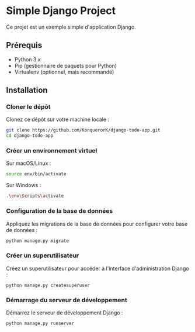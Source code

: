 # Simple Django Project

Ce projet est un exemple simple d'application Django.

## Prérequis

- Python 3.x
- Pip (gestionnaire de paquets pour Python)
- Virtualenv (optionnel, mais recommandé)

## Installation

### Cloner le dépôt

Clonez ce dépôt sur votre machine locale :

```bash
git clone https://github.com/KonquerorK/django-todo-app.git
cd django-todo-app
```

### Créer un environnement virtuel

Sur macOS/Linux :

```bash
source env/bin/activate
```

Sur Windows :
```bash
.\env\Scripts\activate
```

### Configuration de la base de données

Appliquez les migrations de la base de données pour configurer votre base de données :

```bash
python manage.py migrate
```

### Créer un superutilisateur

Créez un superutilisateur pour accéder à l'interface d'administration Django :
```
python manage.py createsuperuser
```

### Démarrage du serveur de développement

Démarrez le serveur de développement Django :
```
python manage.py runserver
```



